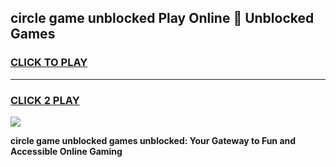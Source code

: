 
## circle game unblocked Play Online 👋 Unblocked Games
<h3>
<a href="https://premium.freeplayer.one?title=circle_game_unblocked&ref=19F">CLICK TO PLAY</a></h3>
<hr>

<h3>
<a href="https://premium.freeplayer.one?title=circle_game_unblocked&ref=19F">CLICK 2 PLAY</a>
  
</h3>

<a href="https://premium.freeplayer.one?title=circle_game_unblocked&ref=19F"><img src="https://clearcache.store/games.png"></a>


**circle game unblocked games unblocked: Your Gateway to Fun and Accessible Online Gaming**
